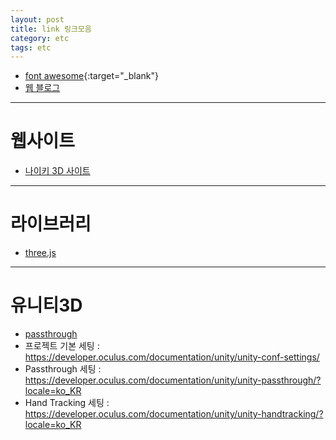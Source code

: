 ```yaml
---
layout: post
title: link 링크모음
category: etc
tags: etc
---
```


* [font awesome](https://fontawesome.com/){:target="_blank"}
* [웹 블로그](https://wsss.tistory.com/)

---

# 웹사이트
* [나이키 3D 사이트](https://www.nike-react.com/assemble)

---

# 라이브러리
* [three.js](https://github.com/mrdoob/three.js)

---

# 유니티3D
* [passthrough](https://www.youtube.com/watch?v=9u3QQi6Gnx0)
* 프로젝트 기본 세팅 : https://developer.oculus.com/documentation/unity/unity-conf-settings/
* Passthrough 세팅 : https://developer.oculus.com/documentation/unity/unity-passthrough/?locale=ko_KR
* Hand Tracking 세팅 : https://developer.oculus.com/documentation/unity/unity-handtracking/?locale=ko_KR
